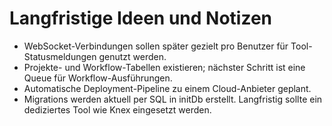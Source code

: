 # Langfristige Ideen und Notizen
- WebSocket-Verbindungen sollen später gezielt pro Benutzer für Tool-Statusmeldungen genutzt werden.
- Projekte- und Workflow-Tabellen existieren; nächster Schritt ist eine Queue für Workflow-Ausführungen.
- Automatische Deployment-Pipeline zu einem Cloud-Anbieter geplant.
- Migrations werden aktuell per SQL in initDb erstellt. Langfristig sollte ein dediziertes Tool wie Knex eingesetzt werden.

